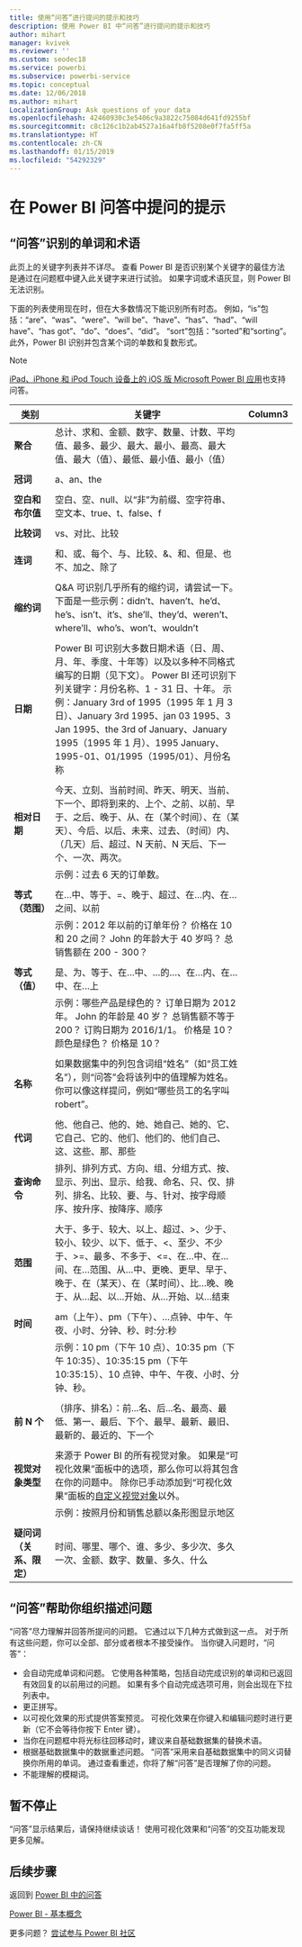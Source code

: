 ```yaml
---
title: 使用“问答”进行提问的提示和技巧
description: 使用 Power BI 中“问答”进行提问的提示和技巧
author: mihart
manager: kvivek
ms.reviewer: ''
ms.custom: seodec18
ms.service: powerbi
ms.subservice: powerbi-service
ms.topic: conceptual
ms.date: 12/06/2018
ms.author: mihart
LocalizationGroup: Ask questions of your data
ms.openlocfilehash: 42460930c3e5406c9a3822c75084d641fd9255bf
ms.sourcegitcommit: c8c126c1b2ab4527a16a4fb8f5208e0f7fa5ff5a
ms.translationtype: HT
ms.contentlocale: zh-CN
ms.lasthandoff: 01/15/2019
ms.locfileid: "54292329"
---
```

# <a name="tips-for-asking-questions-in-power-bi-qa"></a>在 Power BI 问答中提问的提示
## <a name="words-and-terminology-that-qa-recognizes"></a>“问答”识别的单词和术语
此页上的关键字列表并不详尽。  查看 Power BI 是否识别某个关键字的最佳方法是通过在问题框中键入此关键字来进行试验。  如果字词或术语灰显，则 Power BI 无法识别。

下面的列表使用现在时，但在大多数情况下能识别所有时态。 例如，“is”包括：“are”、“was”、“were”、“will be”、“have”、“has”、“had”、“will have”、“has got”、“do”、“does”、“did”。  “sort”包括：“sorted”和“sorting”。  此外，Power BI 识别并包含某个词的单数和复数形式。 

> [!NOTE]
> [iPad、iPhone 和 iPod Touch 设备上的 iOS 版 Microsoft Power BI 应用](mobile/mobile-apps-ios-qna.md)也支持问答。
>  


|类别  |关键字  |Column3  |
|---------|---------|---------|
|**聚合**     | 总计、求和、金额、数字、数量、计数、平均值、最多、最少、最大、最小、最高、最大值、最大（值）、最低、最小值、最小（值）          |
|     |         |         
**冠词**     |  a、an、the              |
|     |         |         
|**空白和布尔值**     |   空白、空、null、以“非”为前缀、空字符串、空文本、true、t、false、f          |
|     |         |         |
|**比较词**     |   vs、对比、比较            |
|     |         |         |
|**连词**     |  和、或、每个、与、比较、&、和、但是、也不、加之、除了       |         
|          |         |
|**缩约词**     |  Q&A 可识别几乎所有的缩约词，请尝试一下。下面是一些示例：didn’t、haven’t、he’d、he’s、isn’t、it’s、she’ll、they’d、weren’t、where’ll、who’s、won’t、wouldn’t          |
|        |         |
|**日期**     |       Power BI 可识别大多数日期术语（日、周、月、年、季度、十年等）以及以多种不同格式编写的日期（见下文）。 Power BI 还可识别下列关键字：月份名称、1 - 31 日、十年。 示例：January 3rd of 1995（1995 年 1 月 3 日）、January 3rd 1995、jan 03 1995、3 Jan 1995、the 3rd of January、January 1995（1995 年 1 月）、1995 January、1995-01、01/1995（1995/01）、月份名称         |
|        |         |
|**相对日期**     |   今天、立刻、当前时间、昨天、明天、当前、下一个、即将到来的、上个、之前、以前、早于、之后、晚于、从、在（某个时间）、在（某天）、今后、以后、未来、过去、（时间）内、（几天）后、超过、N 天前、N 天后、下一个、一次、两次。|
|    |  示例：过去 6 天的订单数。  |            |
|        |         |
|**等式（范围）**     |   在…中、等于、=、晚于、超过、在…内、在…之间、以前  |
|  |示例：2012 年以前的订单年份？ 价格在 10 和 20 之间？ John 的年龄大于 40 岁吗？ 总销售额在 200 - 300？              |
|        |         |
|**等式（值）**     |   是、为、等于、在…中、…的…、在…内、在…中、在…上 |
|   | 示例：哪些产品是绿色的？ 订单日期为 2012 年。 John 的年龄是 40 岁？ 总销售额不等于 200？ 订购日期为 2016/1/1。 价格是 10？ 颜色是绿色？ 价格是 10？              |
|        |         |
|**名称**     |       如果数据集中的列包含词组“姓名”（如“员工姓名”），则“问答”会将该列中的值理解为姓名。 你可以像这样提问，例如“哪些员工的名字叫 robert”。          |
|        |         |
**代词**  | 他、他自己、他的、她、她自己、她的、它、它自己、它的、他们、他们的、他们自己、这、这些、那、那些
|**查询命令**     |    排列、排列方式、方向、组、分组方式、按、显示、列出、显示、给我、命名、只、仅、排列、排名、比较、要、与、针对、按字母顺序、按升序、按降序、顺序             |
|        |         |
|**范围**     |      大于、多于、较大、以上、超过、>、少于、较小、较少、以下、低于、<、至少、不少于、>=、最多、不多于、<=、在…中、在…间、在…范围、从…中、更晚、更早、早于、晚于、在（某天）、在（某时间）、比…晚、晚于、从…起、以…开始、从…开始、以…结束           |
|        |         |
**时间**  |am（上午）、pm（下午）、…点钟、中午、午夜、小时、分钟、秒、时:分:秒  |
|  |  示例：10 pm（下午 10 点）、10:35 pm（下午 10:35）、10:35:15 pm（下午 10:35:15）、10 点钟、中午、午夜、小时、分钟、秒。  |
|  |  |
|**前 N 个**     |     （排序、排名）：前...名、后...名、最高、最低、第一、最后、下个、最早、最新、最旧、最新的、最近的、下一个            |
|        |         |
|**视觉对象类型**     |  来源于 Power BI 的所有视觉对象。  如果是“可视化效果”面板中的选项，那么你可以将其包含在你的问题中。  除你已手动添加到“可视化效果”面板的[自定义视觉对象](../power-bi-custom-visuals.md)以外。  |
|  |  示例：按照月份和销售总额以条形图显示地区               |
|        |         |
|**疑问词（关系、限定）**  | 时间、哪里、哪个、谁、多少、多少次、多久一次、金额、数字、数量、多久、什么                |

## <a name="qa-helps-you-phrase-the-question"></a>“问答”帮助你组织描述问题
“问答”尽力理解并回答所提问的问题。 它通过以下几种方式做到这一点。 对于所有这些问题，你可以全部、部分或者根本不接受操作。 当你键入问题时，“问答”：

* 会自动完成单词和问题。 它使用各种策略，包括自动完成识别的单词和已返回有效回复的以前用过的问题。 如果有多个自动完成选项可用，则会出现在下拉列表中。
* 更正拼写。
* 以可视化效果的形式提供答案预览。 可视化效果在你键入和编辑问题时进行更新（它不会等待你按下 Enter 键）。
* 当你在问题框中将光标往回移动时，建议来自基础数据集的替换术语。
* 根据基础数据集中的数据重述问题。 “问答”采用来自基础数据集中的同义词替换你所用的单词。 通过查看重述，你将了解“问答”是否理解了你的问题。 
* 不能理解的模糊词。

## <a name="dont-stop-now"></a>暂不停止
“问答”显示结果后，请保持继续谈话！ 使用可视化效果和“问答”的交互功能发现更多见解。

## <a name="next-steps"></a>后续步骤
返回到 [Power BI 中的问答](end-user-q-and-a.md)  

[Power BI - 基本概念](end-user-basic-concepts.md)  

更多问题？ [尝试参与 Power BI 社区](http://community.powerbi.com/)

